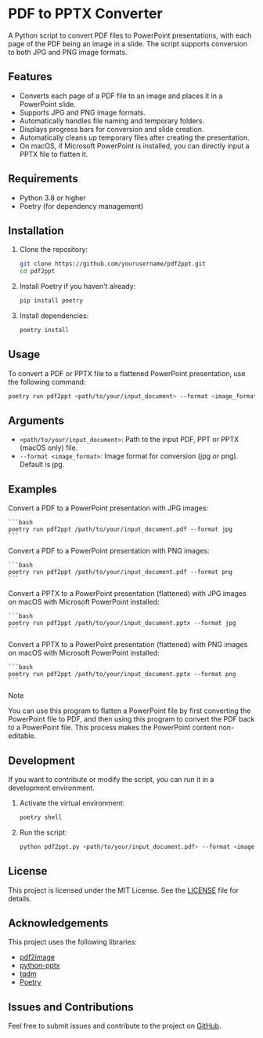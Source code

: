 # PDF to PPTX Converter

A Python script to convert PDF files to PowerPoint presentations, with each page of the PDF being an image in a slide. The script supports conversion to both JPG and PNG image formats.

## Features

- Converts each page of a PDF file to an image and places it in a PowerPoint slide.
- Supports JPG and PNG image formats.
- Automatically handles file naming and temporary folders.
- Displays progress bars for conversion and slide creation.
- Automatically cleans up temporary files after creating the presentation.
- On macOS, if Microsoft PowerPoint is installed, you can directly input a PPTX file to flatten it.

## Requirements

- Python 3.8 or higher
- Poetry (for dependency management)

## Installation

1. Clone the repository:

    ```bash
    git clone https://github.com/yourusername/pdf2ppt.git
    cd pdf2ppt
    ```

2. Install Poetry if you haven't already:

    ```bash
    pip install poetry
    ```

3. Install dependencies:

    ```bash
    poetry install
    ```

## Usage

To convert a PDF or PPTX file to a flattened PowerPoint presentation, use the following command:

```bash
poetry run pdf2ppt <path/to/your/input_document> --format <image_format>
```

## Arguments

 * `<path/to/your/input_document>`: Path to the input PDF, PPT or PPTX (macOS only) file.
 * `--format <image_format>`: Image format for conversion (jpg or png). Default is jpg.

## Examples

Convert a PDF to a PowerPoint presentation with JPG images:

    ```bash
    poetry run pdf2ppt /path/to/your/input_document.pdf --format jpg
    ```

Convert a PDF to a PowerPoint presentation with PNG images:

    ```bash
    poetry run pdf2ppt /path/to/your/input_document.pdf --format png
    ```

Convert a PPTX to a PowerPoint presentation (flattened) with JPG images on macOS with Microsoft PowerPoint installed:

    ```bash
    poetry run pdf2ppt /path/to/your/input_document.pptx --format jpg
    ```

Convert a PPTX to a PowerPoint presentation (flattened) with PNG images on macOS with Microsoft PowerPoint installed:

    ```bash
    poetry run pdf2ppt /path/to/your/input_document.pptx --format png
    ```

> [!NOTE]
> You can use this program to flatten a PowerPoint file by first converting the PowerPoint file to PDF, and then using this program to convert the PDF back to a PowerPoint file. This process makes the PowerPoint content non-editable.
 
## Development

If you want to contribute or modify the script, you can run it in a development environment.

1.	Activate the virtual environment:

    ```bash
    poetry shell
    ```

2.	Run the script:

    ```bash
    python pdf2ppt.py <path/to/your/input_document.pdf> --format <image_format>
    ```

## License

This project is licensed under the MIT License. See the [LICENSE](LICENSE) file for details.

## Acknowledgements

This project uses the following libraries:

- [pdf2image](https://github.com/Belval/pdf2image)
- [python-pptx](https://github.com/scanny/python-pptx)
- [tqdm](https://github.com/tqdm/tqdm)
- [Poetry](https://python-poetry.org/)

## Issues and Contributions

Feel free to submit issues and contribute to the project on [GitHub](https://github.com/inureyes/pdf2ppt).
